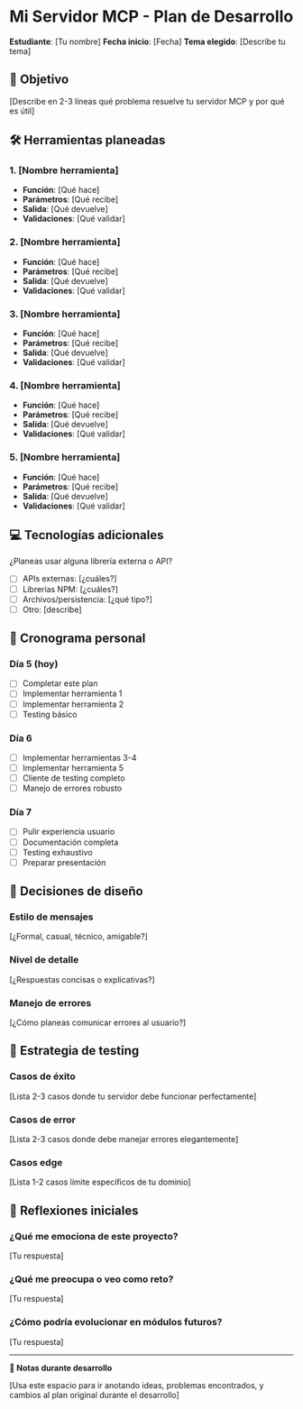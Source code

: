 # Mi Servidor MCP - Plan de Desarrollo

**Estudiante**: [Tu nombre] **Fecha inicio**: [Fecha] **Tema elegido**: [Describe tu tema]

## 🎯 Objetivo

[Describe en 2-3 líneas qué problema resuelve tu servidor MCP y por qué es útil]

## 🛠️ Herramientas planeadas

### 1. [Nombre herramienta]

- **Función**: [Qué hace]
- **Parámetros**: [Qué recibe]
- **Salida**: [Qué devuelve]
- **Validaciones**: [Qué validar]

### 2. [Nombre herramienta]

- **Función**: [Qué hace]
- **Parámetros**: [Qué recibe]
- **Salida**: [Qué devuelve]
- **Validaciones**: [Qué validar]

### 3. [Nombre herramienta]

- **Función**: [Qué hace]
- **Parámetros**: [Qué recibe]
- **Salida**: [Qué devuelve]
- **Validaciones**: [Qué validar]

### 4. [Nombre herramienta]

- **Función**: [Qué hace]
- **Parámetros**: [Qué recibe]
- **Salida**: [Qué devuelve]
- **Validaciones**: [Qué validar]

### 5. [Nombre herramienta]

- **Función**: [Qué hace]
- **Parámetros**: [Qué recibe]
- **Salida**: [Qué devuelve]
- **Validaciones**: [Qué validar]

## 💻 Tecnologías adicionales

¿Planeas usar alguna librería externa o API?

- [ ] APIs externas: [¿cuáles?]
- [ ] Librerías NPM: [¿cuáles?]
- [ ] Archivos/persistencia: [¿qué tipo?]
- [ ] Otro: [describe]

## 📅 Cronograma personal

### Día 5 (hoy)

- [ ] Completar este plan
- [ ] Implementar herramienta 1
- [ ] Implementar herramienta 2
- [ ] Testing básico

### Día 6

- [ ] Implementar herramientas 3-4
- [ ] Implementar herramienta 5
- [ ] Cliente de testing completo
- [ ] Manejo de errores robusto

### Día 7

- [ ] Pulir experiencia usuario
- [ ] Documentación completa
- [ ] Testing exhaustivo
- [ ] Preparar presentación

## 🎨 Decisiones de diseño

### Estilo de mensajes

[¿Formal, casual, técnico, amigable?]

### Nivel de detalle

[¿Respuestas concisas o explicativas?]

### Manejo de errores

[¿Cómo planeas comunicar errores al usuario?]

## 🧪 Estrategia de testing

### Casos de éxito

[Lista 2-3 casos donde tu servidor debe funcionar perfectamente]

### Casos de error

[Lista 2-3 casos donde debe manejar errores elegantemente]

### Casos edge

[Lista 1-2 casos límite específicos de tu dominio]

## 💭 Reflexiones iniciales

### ¿Qué me emociona de este proyecto?

[Tu respuesta]

### ¿Qué me preocupa o veo como reto?

[Tu respuesta]

### ¿Cómo podría evolucionar en módulos futuros?

[Tu respuesta]

---

**📝 Notas durante desarrollo**

[Usa este espacio para ir anotando ideas, problemas encontrados, y cambios al plan original durante
el desarrollo]
